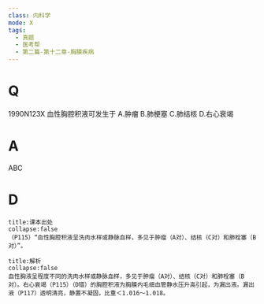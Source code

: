 ```yaml
---
class: 内科学
mode: X
tags:
  - 真题
  - 医考帮
  - 第二篇-第十二章-胸膜疾病
---
```


# Q
1990N123X 血性胸腔积液可发生于
A.肿瘤
B.肺梗塞
C.肺结核
D.右心衰竭

# A
ABC
# D
```ad-note
title:课本出处
collapse:false
（P115）“血性胸腔积液呈洗肉水样或静脉血样，多见于肿瘤（A对）、结核（C对）和肺栓塞（B对）”。
```

```ad-summary
title:解析
collapse:false
血性胸液呈程度不同的洗肉水样或静脉血样，多见于肿瘤（A对）、结核（C对）和肺栓塞（B对）。右心衰竭（P115）（D错）的胸腔积液为胸膜内毛细血管静水压升高引起，为漏出液。漏出液（P117）透明清亮，静置不凝固，比重＜1.016～1.018。
```

